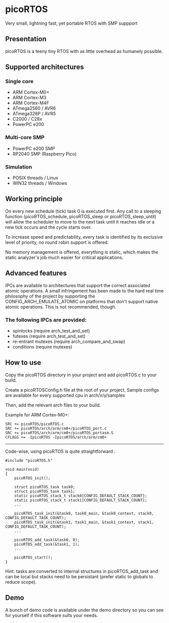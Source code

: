 # picoRTOS

Very small, lightning fast, yet portable RTOS with SMP suppport

## Presentation

picoRTOS is a teeny tiny RTOS with as little overhead as humanely possible.

## Supported architectures

### Single core

 - ARM Cortex-M0+
 - ARM Cortex-M3
 - ARM Cortex-M4F
 - ATmega2560 / AVR6
 - ATmega328P / AVR5
 - C2000 / C28x
 - PowerPC e200

### Multi-core SMP

 - PowerPC e200 SMP
 - RP2040 SMP (Raspberry Pico)

### Simulation

 - POSIX threads / Linux
 - WIN32 threads / Windows

## Working principle

On every new schedule (tick) task 0 is executed first.
Any call to a sleeping function (picoRTOS_schedule, picoRTOS_sleep or
picoRTOS_sleep_until) will allow the scheduler to move to the next task until
it reaches idle or a new tick occurs and the cycle starts over.

To increase speed and predictability, every task is identified by its exclusive
level of priority, no round robin support is offered.

No memory management is offered, everything is static, which makes the static analyzer's
job much easier for critical applications.

## Advanced features

IPCs are available to architectures that support the correct associated atomic operations.
A small infringement has been made to the hard real time philosophy of the project by supporting
the CONFIG_ARCH_EMULATE_ATOMIC on platforms that don't support native atomic operations. This is
not recommended, though.

### The following IPCs are provided:

 - spinlocks (require arch_test_and_set)
 - futexes (require arch_test_and_set)
 - re-entrant mutexes (require arch_compare_and_swap)
 - conditions (require mutexes)

## How to use

Copy the picoRTOS directory in your project and add picoRTOS.c to your build.

Create a picoRTOSConfig.h file at the root of your project.
Sample configs are available for every supported cpu in arch/x/y/samples

Then, add the relevant arch files to your build.

Example for ARM Cortex-M0+:

    SRC += picoRTOS/picoRTOS.c
    SRC += picoRTOS/arch/arm/cm0+/picoRTOS_port.c
    SRC += picoRTOS/arch/arm/cm0+/picoRTOS_portasm.S
    CFLAGS += -IpicoRTOS -IpicoRTOS/arch/arm/cm0+

---

Code-wise, using picoRTOS is quite straightforward :

    #include "picoRTOS.h"
    
    void main(void)
    {
        picoRTOS_init();
    
        struct picoRTOS_task task0;
        struct picoRTOS_task task1;
        static picoRTOS_stack_t stack0[CONFIG_DEFAULT_STACK_COUNT];
        static picoRTOS_stack_t stack1[CONFIG_DEFAULT_STACK_COUNT];
        ...
    
        picoRTOS_task_init(&task0, task0_main, &task0_context, stack0, CONFIG_DEFAULT_TASK_COUNT);
        picoRTOS_task_init(&task1, task1_main, &task1_context, stack1, CONFIG_DEFAULT_TASK_COUNT);
        ...
    
        picoRTOS_add_task(&task0, 0);
        picoRTOS_add_task(&task1, 1);
        ...
    
        picoRTOS_start();
    }

Hint: tasks are converted to internal structures in picoRTOS_add_task and can be local
but stacks need to be persistant (prefer static to globals to reduce scope).

## Demo

A bunch of demo code is available under the demo directory so you can see for yourself
if this software suits your needs.
